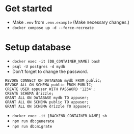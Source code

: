 # Get started

- Make `.env` from `.env.example` (Make necessary changes.)
- `docker compose up -d --force-recreate`

# Setup database

- `docker exec -it [DB_CONTAINER_NAME] bash`
- `psql -U postgres -d mydb`
- Don't forget to change the password.

```
REVOKE CONNECT ON DATABASE mydb FROM public;
REVOKE ALL ON SCHEMA public FROM PUBLIC;
CREATE USER appuser WITH PASSWORD '1234';
CREATE SCHEMA drizzle;
GRANT ALL ON DATABASE mydb TO appuser;
GRANT ALL ON SCHEMA public TO appuser;
GRANT ALL ON SCHEMA drizzle TO appuser;
```

- `docker exec -it [BACKEND_CONTAINER_NAME] sh`
- `npm run db:generate`
- `npm run db:migrate`
